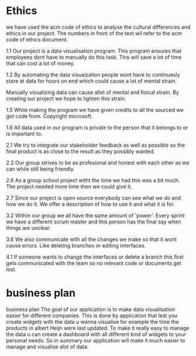 # Ethics

we have used the acm code of ethics to analyse the cultural differences and ethics in our project. The numbers in front of the text wil refer to the acm code of ethics document.


1.1
Our project is a data visualisation program. 
This program ensures that employees dont have to manually do this task. 
This will save a lot of time that can cost a lot of money.

1.2
By automating the data visuaization people wont have to continuesly stare at data for hours on end which could cause a lot of mental strain.

Manually visualizing data can cause allot of mental and fisical strain. By creating our project we hope to lighten this strain.

1.5
While making the program we have given credits to all the sourced we got code from. Copyright microsoft.

1.6 
All data used in our program is private to the person that it belongs to or is important to.

2.1
We try to integrate our stakeholder feedback as well as possible so the final product is as close to the result as they possibly wanted.

2.2
Our group strives to be as profesional and honest with each other as we can while still being friendly.

2.6
As a group school project witht the time we had this was a bit much. The project needed more time then we could give it.

2.7
Since our project is open source everybody can see what we do and how we do it. We offer a description of how to use it and what it is for.

3.2
Within our group we all have the same amount of 'power'. Every sprint we have a different scrum master and this person has the final say when things are unclear.

3.6
We also communicate with all the changes we make so that it wont cause errors. Like deleting branches or editing interfaces.

4.1 If someone wants to change the interfaces or delete a branch this first gets communicated with the team so no relevant code or documents get lost.

 # business plan
business plan The goal of our application is to make data visualisation easier for different companies. This is done by application that lest you create widgets with the data u wanna visualise for example the time the products in albert Heijn were last updated. To make it really easy to manage the data u can create a dashboard with all different kind of widgets to your personal needs. So in summary our application will make it much easier to manage and visualise alot of data.
